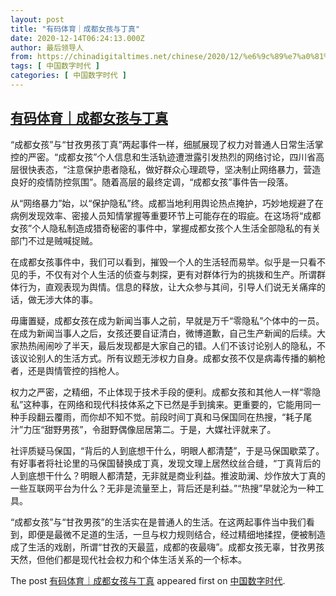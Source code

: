 ```yaml
---
layout: post
title: "有码体育｜成都女孩与丁真"
date: 2020-12-14T06:24:13.000Z
author: 最后领导人
from: https://chinadigitaltimes.net/chinese/2020/12/%e6%9c%89%e7%a0%81%e4%bd%93%e8%82%b2%ef%bd%9c%e6%88%90%e9%83%bd%e5%a5%b3%e5%ad%a9%e4%b8%8e%e4%b8%81%e7%9c%9f/
tags: [ 中国数字时代 ]
categories: [ 中国数字时代 ]
---
```

<!--1607927053000-->
[有码体育｜成都女孩与丁真](https://chinadigitaltimes.net/chinese/2020/12/%e6%9c%89%e7%a0%81%e4%bd%93%e8%82%b2%ef%bd%9c%e6%88%90%e9%83%bd%e5%a5%b3%e5%ad%a9%e4%b8%8e%e4%b8%81%e7%9c%9f/)
------

<div>
<p>“成都女孩”与“甘孜男孩丁真”两起事件一样，细腻展现了权力对普通人日常生活掌控的严密。“成都女孩”个人信息和生活轨迹遭泄露引发热烈的网络讨论，四川省高层很快表态，“注意保护患者隐私，做好群众心理疏导，坚决制止网络暴力，营造良好的疫情防控氛围”。随着高层的最终定调，“成都女孩”事件告一段落。</p><p>从“网络暴力”始，以“保护隐私”终。成都当地利用舆论热点掩护，巧妙地规避了在病例发现效率、密接人员知情掌握等重要环节上可能存在的瑕疵。在这场将“成都女孩”个人隐私制造成猎奇秘密的事件中，掌握成都女孩个人生活全部隐私的有关部门不过是贼喊捉贼。</p><p>在成都女孩事件中，我们可以看到，摧毁一个人的生活轻而易举。似乎是一只看不见的手，不仅有对个人生活的侦查与刺探，更有对群体行为的挑拨和生产。所谓群体行为，直观表现为舆情。信息的释放，让大众参与其间，引导人们说无关痛痒的话，做无涉大体的事。</p><p>毋庸置疑，成都女孩在成为新闻当事人之前，早就是万千“零隐私”个体中的一员。在成为新闻当事人之后，女孩还要自证清白，微博道歉，自己生产新闻的后续。大家热热闹闹吵了半天，最后发现都是大家自己的错。人们不该讨论别人的隐私，不该议论别人的生活方式。所有议题无涉权力自身。成都女孩不仅是病毒传播的躺枪者，还是舆情管控的挡枪人。</p><p>权力之严密，之精细，不止体现于技术手段的便利。成都女孩和其他人一样“零隐私”这种事，在网络和现代科技体系之下已然是手到擒来。更重要的，它能用同一种手段翻云覆雨，而你却不知不觉。前段时间丁真和马保国同在热搜，“耗子尾汁”力压“甜野男孩”，令甜野偶像屈居第二。于是，大媒社评就来了。</p><p>社评质疑马保国，“背后的人到底想干什么，明眼人都清楚”，于是马保国歇菜了。有好事者将社论里的马保国替换成丁真，发现文理上居然纹丝合缝，“丁真背后的人到底想干什么？明眼人都清楚，无非就是商业利益。推波助澜、炒作放大丁真的一些互联网平台为什么？无非是流量至上，背后还是利益。”“热搜”早就沦为一种工具。</p><p>“成都女孩”与“甘孜男孩”的生活实在是普通人的生活。在这两起事件当中我们看到，即便是最微不足道的生活，一旦与权力规则结合，经过精细地揉捏，便被制造成了生活的戏剧，所谓“甘孜的天最蓝，成都的夜最嗨”。成都女孩无辜，甘孜男孩天然，但他们都是现代社会权力和个体生活关系的一个标本。</p><p>The post <a rel="nofollow" href="https://chinadigitaltimes.net/chinese/2020/12/%e6%9c%89%e7%a0%81%e4%bd%93%e8%82%b2%ef%bd%9c%e6%88%90%e9%83%bd%e5%a5%b3%e5%ad%a9%e4%b8%8e%e4%b8%81%e7%9c%9f/">有码体育｜成都女孩与丁真</a> appeared first on <a rel="nofollow" href="https://chinadigitaltimes.net/chinese">中国数字时代</a>.</p>
</div>
